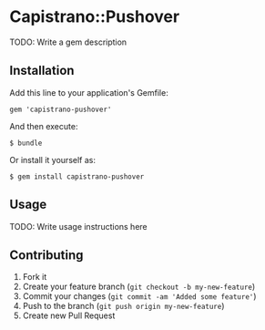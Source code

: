 # Capistrano::Pushover

TODO: Write a gem description

## Installation

Add this line to your application's Gemfile:

    gem 'capistrano-pushover'

And then execute:

    $ bundle

Or install it yourself as:

    $ gem install capistrano-pushover

## Usage

TODO: Write usage instructions here

## Contributing

1. Fork it
2. Create your feature branch (`git checkout -b my-new-feature`)
3. Commit your changes (`git commit -am 'Added some feature'`)
4. Push to the branch (`git push origin my-new-feature`)
5. Create new Pull Request
